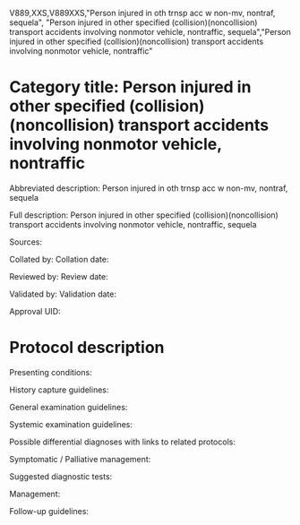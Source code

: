 V889,XXS,V889XXS,"Person injured in oth trnsp acc w non-mv, nontraf, sequela", "Person injured in other specified (collision)(noncollision) transport accidents involving nonmotor vehicle, nontraffic, sequela","Person injured in other specified (collision)(noncollision) transport accidents involving nonmotor vehicle, nontraffic"
# Category title: Person injured in other specified (collision)(noncollision) transport accidents involving nonmotor vehicle, nontraffic

Abbreviated description: Person injured in oth trnsp acc w non-mv, nontraf, sequela

Full description: Person injured in other specified (collision)(noncollision) transport accidents involving nonmotor vehicle, nontraffic, sequela

Sources:

Collated by:
Collation date:

Reviewed by:
Review date:

Validated by:
Validation date:

Approval UID:

# Protocol description

Presenting conditions:

History capture guidelines:

General examination guidelines:

Systemic examination guidelines:

Possible differential diagnoses with links to related protocols:

Symptomatic / Palliative management:

Suggested diagnostic tests:

Management:

Follow-up guidelines:
